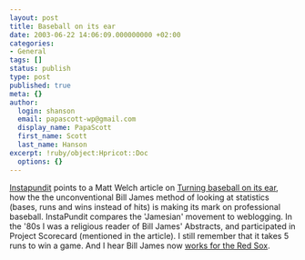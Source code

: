```yaml
---
layout: post
title: Baseball on its ear
date: 2003-06-22 14:06:09.000000000 +02:00
categories:
- General
tags: []
status: publish
type: post
published: true
meta: {}
author:
  login: shanson
  email: papascott-wp@gmail.com
  display_name: PapaScott
  first_name: Scott
  last_name: Hanson
excerpt: !ruby/object:Hpricot::Doc
  options: {}
---
```

<p><a title="Instapundit.com:" href="http://www.instapundit.com/archives/010213.php#010213">Instapundit</a> points to a Matt Welch article on <a title="NATIONAL POST" href="http://www.nationalpost.com/review/story.html?id=BEE0DE33-3215-4E9F-933B-C1951689F7FC">Turning baseball on its ear</a>, how the the unconventional Bill James method of looking at statistics (bases, runs and wins instead of hits) is making its mark on professional baseball. InstaPundit compares the 'Jamesian' movement to weblogging. In the '80s I was a religious reader of Bill James' Abstracts, and participated in Project Scorecard (mentioned in the article). I still remember that it takes 5 runs to win a game. And I hear Bill James now   <a title="USATODAY.com - Red Sox hire 'Baseball Abstract' author Bill James" href="http://www.usatoday.com/sports/baseball/al/redsox/2002-11-15-james_x.htm">works for the Red Sox</a>.</p>
